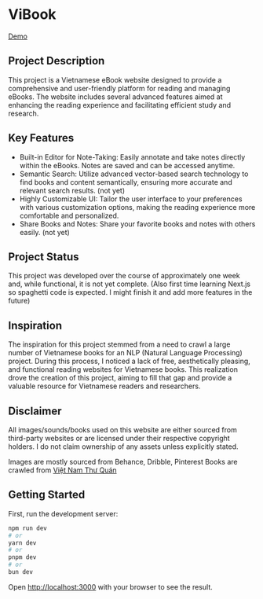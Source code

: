 # ViBook

[Demo](https://vibook.vercel.app)

## Project Description

This project is a Vietnamese eBook website designed to provide a comprehensive and user-friendly platform for reading and managing eBooks. The website includes several advanced features aimed at enhancing the reading experience and facilitating efficient study and research.

## Key Features

- Built-in Editor for Note-Taking: Easily annotate and take notes directly within the eBooks. Notes are saved and can be accessed anytime.
- Semantic Search: Utilize advanced vector-based search technology to find books and content semantically, ensuring more accurate and relevant search results. (not yet)
- Highly Customizable UI: Tailor the user interface to your preferences with various customization options, making the reading experience more comfortable and personalized.
- Share Books and Notes: Share your favorite books and notes with others easily. (not yet)

## Project Status

This project was developed over the course of approximately one week and, while functional, it is not yet complete. (Also first time learning Next.js so spaghetti code is expected. I might finish it and add more features in the future)

## Inspiration

The inspiration for this project stemmed from a need to crawl a large number of Vietnamese books for an NLP (Natural Language Processing) project. During this process, I noticed a lack of free, aesthetically pleasing, and functional reading websites for Vietnamese books. This realization drove the creation of this project, aiming to fill that gap and provide a valuable resource for Vietnamese readers and researchers.

## Disclaimer

All images/sounds/books used on this website are either sourced from third-party websites or are licensed under their respective copyright holders. I do not claim ownership of any assets unless explicitly stated.

Images are mostly sourced from Behance, Dribble, Pinterest
Books are crawled from [Việt Nam Thư Quán](http://vietnamthuquan.eu/truyen/)

## Getting Started

First, run the development server:

```bash
npm run dev
# or
yarn dev
# or
pnpm dev
# or
bun dev
```

Open [http://localhost:3000](http://localhost:3000) with your browser to see the result.
